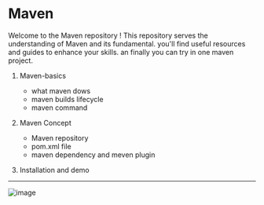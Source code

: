 # Maven

Welcome to the Maven repository ! This repository serves the understanding of Maven and its fundamental. you'll find useful resources and guides to enhance your skills.
an finally you can try in one maven project.

1. Maven-basics
   - what maven dows
   - maven builds lifecycle
   - maven command
  
2. Maven Concept
   - Maven repository
   - pom.xml file
   - maven dependency and meven plugin


3. Installation and demo

--------------------------

![image](https://github.com/gk-aws-dev/Maven/assets/154478305/85ad1d9f-afa1-4847-9278-d3af3ec7052d)
